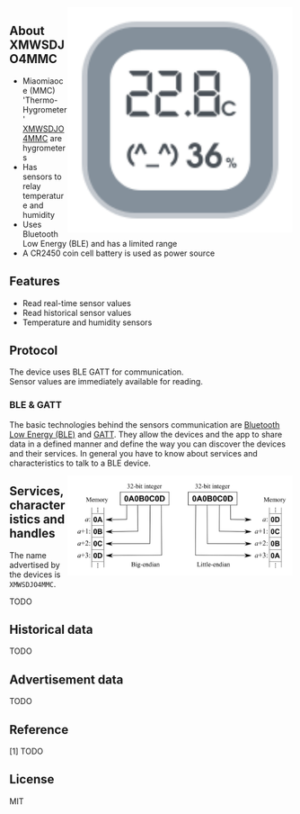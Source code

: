 
<img src="hygrotemp_xmwsdjo4mmc.svg" width="400px" alt="Thermo-Hygrometer" align="right" />

## About XMWSDJO4MMC

* Miaomiaoce (MMC) 'Thermo-Hygrometer' [XMWSDJO4MMC]() are hygrometers
* Has sensors to relay temperature and humidity
* Uses Bluetooth Low Energy (BLE) and has a limited range
* A CR2450 coin cell battery is used as power source

## Features

* Read real-time sensor values
* Read historical sensor values
* Temperature and humidity sensors

## Protocol

The device uses BLE GATT for communication.  
Sensor values are immediately available for reading.  

### BLE & GATT

The basic technologies behind the sensors communication are [Bluetooth Low Energy (BLE)](https://en.wikipedia.org/wiki/Bluetooth_Low_Energy) and [GATT](https://www.bluetooth.com/specifications/gatt).
They allow the devices and the app to share data in a defined manner and define the way you can discover the devices and their services.
In general you have to know about services and characteristics to talk to a BLE device.

<img src="endianness.png" width="400px" alt="Endianness" align="right" />

## Services, characteristics and handles

The name advertised by the devices is `XMWSDJO4MMC`.

TODO

## Historical data

TODO

## Advertisement data

TODO

## Reference

[1] TODO

## License

MIT
